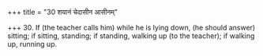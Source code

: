 +++
title = "30 शयानं चेदासीन आसीनम्"

+++
30. If (the teacher calls him) while he is lying down, (he should answer) sitting; if sitting, standing; if standing, walking up (to the teacher); if walking up, running up.
